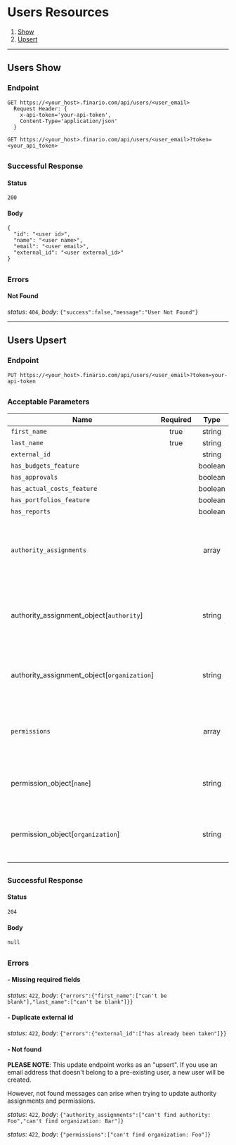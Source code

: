 # Users Resources

1. [Show](#users-show)
2. [Upsert](#users-upsert)

* * *

## Users Show

### Endpoint
```
GET https://<your_host>.finario.com/api/users/<user_email>
  Request Header: {
    x-api-token='your-api-token',
    Content-Type='application/json'
  }
```
```
GET https://<your_host>.finario.com/api/users/<user_email>?token=<your_api_token>
```

<h2/>

### Successful Response
#### Status
`200`

#### Body
```
{
  "id": "<user id>",
  "name": "<user name>",
  "email": "<user email>",
  "external_id": "<user external_id>"
}
```

<h2/>

### Errors
#### Not Found
_status_: `404`, _body_: `{"success":false,"message":"User Not Found"}`


* * *


## Users Upsert

### Endpoint
`PUT https://<your_host>.finario.com/api/users/<user_email>?token=your-api-token`
<h2/>

### Acceptable Parameters
Name | Required | Type | Notes
---- | :------: | :--: | -----
`first_name` | true | string |
`last_name` | true | string |
`external_id` | | string |
`has_budgets_feature` | | boolean |
`has_approvals` | | boolean |
`has_actual_costs_feature` | | boolean |
`has_portfolios_feature` | | boolean |
`has_reports` | | boolean |
`authority_assignments` | | array | An array of Authority Assignment objects, e.g., `[{"authority": "foo", "organization": "bar"}]`
authority_assignment_object[`authority`] | | string | Must match an authority assignment `name` that already exists in your Finario application.
authority_assignment_object[`organization`] | | string | Must match an organization `name` that already exists in your Finario application.
`permissions` | | array | An array of Permission objects, e.g., `[{"name": "foo", "organization": "bar"}]`
permission_object[`name`] | | string | As of now, "Edit" is the only level of permissions supported.
permission_object[`organization`] | | string | Must match an organization `name` that already exists in your Finario application.

<h2/>

### Successful Response
#### Status
`204`
#### Body
`null`

<h2/>

### Errors
#### - Missing required fields
_status_: `422`, _body_: `{"errors":{"first_name":["can't be blank"],"last_name":["can't be blank"]}}`

#### - Duplicate external id
_status_: `422`, _body_: `{"errors":{"external_id":["has already been taken"]}}`

#### - Not found
__PLEASE NOTE__: This update endpoint works as an "upsert". If you use an email address that doesn't belong to a pre-existing user, a new user will be created.

However, not found messages can arise when trying to update authority assignments and permissions.

_status_: `422`, _body_: `{"authority_assignments":["can't find authority: Foo","can't find organization: Bar"]}`

_status_: `422`, _body_: `{"permissions":["can't find organization: Foo"]}`
